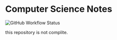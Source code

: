 # Computer Science Notes

![GitHub Workflow Status](https://img.shields.io/github/workflow/status/with-rainbow/notes/docs)

this repository is not complite.
